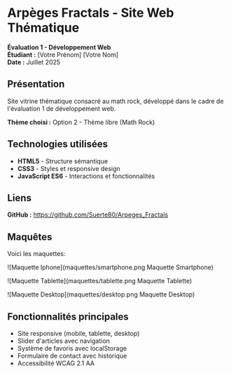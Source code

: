 # Arpèges Fractals - Site Web Thématique

**Évaluation 1 - Développement Web**  
**Étudiant :** [Votre Prénom] [Votre Nom]  
**Date :** Juillet 2025

## Présentation

Site vitrine thématique consacré au math rock, développé dans le cadre de l'évaluation 1 de développement web.

**Thème choisi :** Option 2 - Thème libre (Math Rock)

## Technologies utilisées

- **HTML5** - Structure sémantique
- **CSS3** - Styles et responsive design  
- **JavaScript ES6** - Interactions et fonctionnalités

## Liens

**GitHub :** https://github.com/Suerte80/Arpeges_Fractals

## Maquêtes

Voici les maquettes:

![Maquette Iphone](maquettes/smartphone.png Maquette Smartphone)

![Maquette Tablette](maquettes/tablette.png Maquette Tablette)

![Maquette Desktop](maquettes/desktop.png Maquette Desktop)

## Fonctionnalités principales

- Site responsive (mobile, tablette, desktop)
- Slider d'articles avec navigation
- Système de favoris avec localStorage
- Formulaire de contact avec historique
- Accessibilité WCAG 2.1 AA